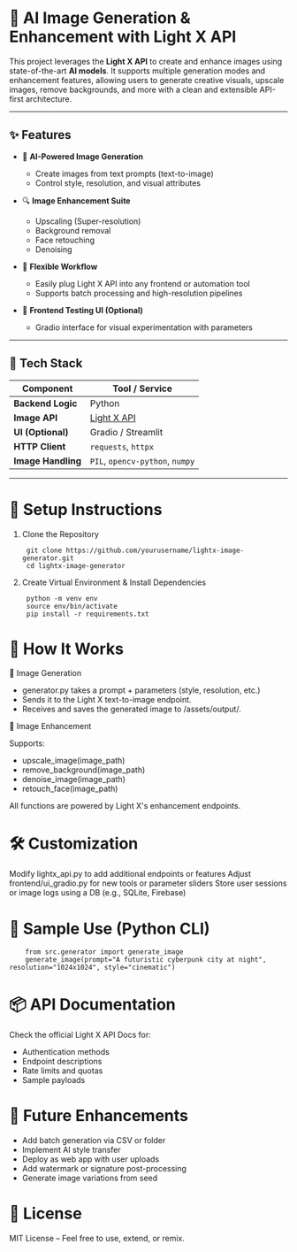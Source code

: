 # 🎨 AI Image Generation & Enhancement with Light X API

This project leverages the **Light X API** to create and enhance images using state-of-the-art **AI models**. It supports multiple generation modes and enhancement features, allowing users to generate creative visuals, upscale images, remove backgrounds, and more with a clean and extensible API-first architecture.

---

## ✨ Features

- 🧠 **AI-Powered Image Generation**
  - Create images from text prompts (text-to-image)
  - Control style, resolution, and visual attributes

- 🔍 **Image Enhancement Suite**
  - Upscaling (Super-resolution)
  - Background removal
  - Face retouching
  - Denoising

- 🔁 **Flexible Workflow**
  - Easily plug Light X API into any frontend or automation tool
  - Supports batch processing and high-resolution pipelines

- 🧪 **Frontend Testing UI (Optional)**
  - Gradio interface for visual experimentation with parameters

---

## 🔧 Tech Stack

| Component            | Tool / Service                 |
|----------------------|-------------------------------|
| **Backend Logic**     | Python                        |
| **Image API**         | [Light X API](https://www.lightxeditor.com/) |
| **UI (Optional)**     | Gradio / Streamlit            |
| **HTTP Client**       | `requests`, `httpx`           |
| **Image Handling**    | `PIL`, `opencv-python`, `numpy` |

---






# 🚀 Setup Instructions


1. Clone the Repository

        git clone https://github.com/yourusername/lightx-image-generator.git
        cd lightx-image-generator

2. Create Virtual Environment & Install Dependencies

        python -m venv env
        source env/bin/activate
        pip install -r requirements.txt


# 🧠 How It Works



🔹 Image Generation


- generator.py takes a prompt + parameters (style, resolution, etc.)
- Sends it to the Light X text-to-image endpoint.
- Receives and saves the generated image to /assets/output/.

🔹 Image Enhancement

Supports:

- upscale_image(image_path)
- remove_background(image_path)
- denoise_image(image_path)
- retouch_face(image_path)


All functions are powered by Light X's enhancement endpoints.



# 🛠️ Customization


Modify lightx_api.py to add additional endpoints or features
Adjust frontend/ui_gradio.py for new tools or parameter sliders
Store user sessions or image logs using a DB (e.g., SQLite, Firebase)





# 🧪 Sample Use (Python CLI)



        from src.generator import generate_image
        generate_image(prompt="A futuristic cyberpunk city at night", resolution="1024x1024", style="cinematic")




# 📦 API Documentation


Check the official Light X API Docs for:

- Authentication methods
- Endpoint descriptions
- Rate limits and quotas
- Sample payloads



# 🔮 Future Enhancements
 
 
 - Add batch generation via CSV or folder
 - Implement AI style transfer
 - Deploy as web app with user uploads
 - Add watermark or signature post-processing
 - Generate image variations from seed



# 📝 License


MIT License – Feel free to use, extend, or remix.